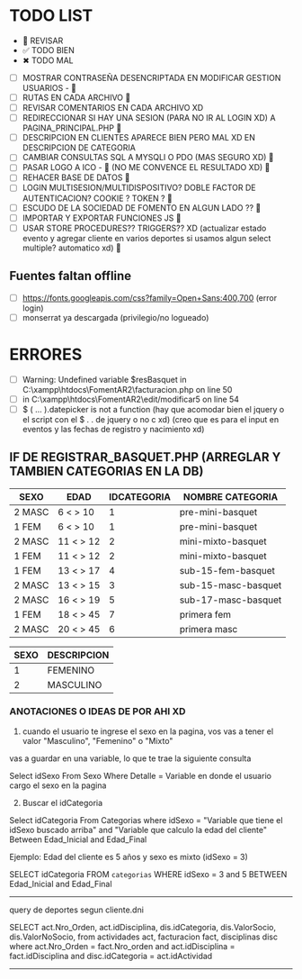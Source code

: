 # TODO LIST

- 🚧 REVISAR
- ✅ TODO BIEN
- ✖ TODO MAL

- [ ] MOSTRAR CONTRASEÑA DESENCRIPTADA EN MODIFICAR GESTION USUARIOS - 🚧
- [ ] RUTAS EN CADA ARCHIVO 🚧
- [ ] REVISAR COMENTARIOS EN CADA ARCHIVO XD
- [ ] REDIRECCIONAR SI HAY UNA SESION (PARA NO IR AL LOGIN XD) A PAGINA_PRINCIPAL.PHP 🚧
- [ ] DESCRIPCION EN CLIENTES APARECE BIEN PERO MAL XD EN DESCRIPCION DE CATEGORIA
- [ ] CAMBIAR CONSULTAS SQL A MYSQLI O PDO (MAS SEGURO XD) 🚧
- [ ] PASAR LOGO A ICO - 🚧 (NO ME CONVENCE EL RESULTADO XD) 🚧
- [ ] REHACER BASE DE DATOS 🚧
- [ ] LOGIN MULTISESION/MULTIDISPOSITIVO? DOBLE FACTOR DE AUTENTICACION? COOKIE ? TOKEN ? 🚧
- [ ] ESCUDO DE LA SOCIEDAD DE FOMENTO EN ALGUN LADO ?? 🚧
- [ ] IMPORTAR Y EXPORTAR FUNCIONES JS 🚧
- [ ] USAR STORE PROCEDURES?? TRIGGERS?? XD (actualizar estado evento y agregar cliente en varios deportes si usamos algun select multiple? automatico xd) 🚧

## Fuentes faltan offline

- [ ] https://fonts.googleapis.com/css?family=Open+Sans:400,700 (error login)
- [ ] monserrat ya descargada (privilegio/no logueado)

# ERRORES

- [ ] Warning: Undefined variable $resBasquet in C:\xampp\htdocs\FomentAR2\facturacion.php on line 50
- [ ] in C:\xampp\htdocs\FomentAR2\edit/modificar5 on line 54
- [ ] $ ( ... ).datepicker is not a function (hay que acomodar bien el jquery o el script con el $ . . de jquery o no c xd) (creo que es para el input en eventos y las fechas de registro y nacimiento xd)

## IF DE REGISTRAR_BASQUET.PHP (ARREGLAR Y TAMBIEN CATEGORIAS EN LA DB)

| SEXO   | EDAD      | IDCATEGORIA | NOMBRE CATEGORIA    |
| ------ | --------- | ----------- | ------------------- |
| 2 MASC | 6 < > 10  | 1           | pre-mini-basquet    |
| 1 FEM  | 6 < > 10  | 1           | pre-mini-basquet    |
| 2 MASC | 11 < > 12 | 2           | mini-mixto-basquet  |
| 1 FEM  | 11 < > 12 | 2           | mini-mixto-basquet  |
| 1 FEM  | 13 < > 17 | 4           | sub-15-fem-basquet  |
| 2 MASC | 13 < > 15 | 3           | sub-15-masc-basquet |
| 2 MASC | 16 < > 19 | 5           | sub-17-masc-basquet |
| 1 FEM  | 18 < > 45 | 7           | primera fem         |
| 2 MASC | 20 < > 45 | 6           | primera masc        |

| SEXO | DESCRIPCION |
| ---- | ----------- |
| 1    | FEMENINO    |
| 2    | MASCULINO   |

### ANOTACIONES O IDEAS DE POR AHI XD

1. cuando el usuario te ingrese el sexo en la pagina, vos vas a tener el valor
   "Masculino", "Femenino" o "Mixto"

vas a guardar en una variable, lo que te trae la siguiente consulta

Select idSexo From Sexo Where Detalle = Variable en donde el usuario cargo el sexo
en la pagina

2. Buscar el idCategoria

Select idCategoria From Categorias where idSexo = "Variable que tiene el idSexo buscado arriba"
and "Variable que calculo la edad del cliente" Between Edad_Inicial and Edad_Final

Ejemplo: Edad del cliente es 5 años y sexo es mixto (idSexo = 3)

SELECT idCategoria FROM `categorias` WHERE idSexo = 3 and 5 BETWEEN Edad_Inicial and Edad_Final

---

query de deportes segun cliente.dni

SELECT act.Nro_Orden, act.idDisciplina, dis.idCategoria, dis.ValorSocio, dis.ValorNoSocio, from actividades act, facturacion fact, disciplinas disc where act.Nro_Orden = fact.Nro_orden and act.idDisciplina = fact.idDisciplina and disc.idCategoria = act.idActividad

---
